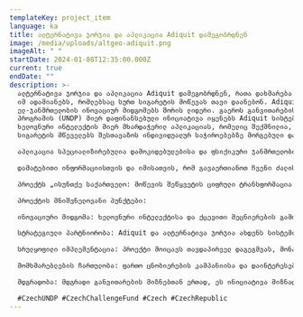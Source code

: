 ```yaml
---
templateKey: project_item
language: ka
title: ალტერნატივა ჯორჯია და აპლიკაცია Adiquit დამეგობრდნენ
image: /media/uploads/altgeo-adiquit.png
imageAlt: " "
startDate: 2024-01-08T12:35:00.000Z
current: true
endDate: ""
description: >-
  ალტერნატივა ჯორჯია და აპლიკაცია Adiquit დამეგობრდნენ, რათა დახმარება გავუწიოთ
  იმ ადამიანებს, რომლებსაც სურთ სიგარეტის მოწევას თავი დაანებონ. Adiquit არის
  ელ-ჯანმრთელობის ინოვაციურ მიდგომებს შორის ლიდერი. გაეროს განვითარების
  პროგრამის (UNDP) მიერ დაფინანსებული ინიციატივა იყენებს Adiquit სისტემას,
  ხელოვნური ინტელექტის მიერ მხარდაჭერილ აპლიკაციას, რომელიც შექმნილია, რათა
  სიგარეტის მწეველებს შესთავაზოს ინდივიდუალურ საჭიროებებზე მორგებული დახმარება. 

  აპლიკაცია სპეციალიზირებულია დამოკიდებულებისა და ფსიქიკური ჯანმრთელობისთვის ციფრული გადაწყვეტილებების შექმნაზე, სთავაზობს ინსტრუმენტებს, როგორიცაა Adiquit აპლიკაცია, რათა დაეხმაროს ინდივიდებს მოწევის შეწყვეტის გზაზე.

  დამატებითი ინფორმაციისთვის და იმისათვის, რომ გავაერთიანოთ ჩვენი ძალისხმევა უფრო ჯანსაღი საქართველოს შესაქმნელად, ეწვიეთ https://www.adiquit.cz/en/home/

  პროექტს „ისუნთქე საქართველო: მოწევის შეწყვეტის ციფრული ტრანსფორმაცია Adiquit-ით“ ახორციელებს გაეროს განვითარების პროგრამა (UNDP) ჩეხეთის რესპუბლიკის საგარეო საქმეთა სამინისტროს ფინანსური მხარდაჭერით.

  პროექტის მნიშვნელოვანი პუნქტები:

  ინოვაციური მიდგომა: ხელოვნური ინტელექტისა და ქცევითი მეცნიერების გამოყენებით, Adiquit აპლიკაცია აწვდის მომხმარებლებს პერსონალიზებულ გეგმას, რათა დაეხმაროს მომხმარებლებს მოწევისთვის თავის დანებებაში, რაც მნიშვნელოვნად აძლიერებს ეფექტურობას ტრადიციულ მეთოდებთან შედარებით.

  სტრატეგიული პარტნიორობა: Adiquit და ალტერნატივა ჯორჯია ახდენს სისტემის ადაპტირებას საქართველოს კონტექსტზე. აპლიკაცია გადაითარგმნა ქართულ ენაზე და მოერგო ქართულ კულტურას. 

  სრულყოფილი იმპლემენტაცია: პროექტი მოიცავს თავდაპირველ დაგეგმვას, მონაწილეთა რეკრუტირებას, უწყვეტ მონიტორინგს და მონაცემთა დეტალურ ანალიზს სისტემის გავლენის შესაფასებლად საქართველოში.

  მომხმარებლების ჩართულობა: ფართო ცნობიერების კამპანიისა და დაინტერესებული მხარეების ჩართულობის მეშვეობით, პროექტი მიზნად ისახავს ფართო აუდიტორიის მიღწევას, ფართო მონაწილეობისა და მხარდაჭერის წახალისებას.

  მდგრადობა: მდგრადი განვითარების მიზნებთან ერთად, ეს ინიციატივა მიზნად ისახავს მოწევის მაჩვენებლის შემცირებას, საზოგადოებრივი ჯანმრთელობის გაუმჯობესებას და საქართველოს ეკონომიკურ განვითარებას.

  #CzechUNDP #CzechChallengeFund #Czech #CzechRepublic
---
```


